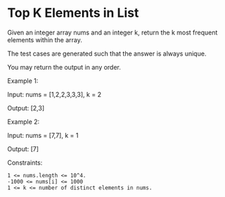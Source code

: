 # Top K Elements in List

Given an integer array nums and an integer k, return the k most frequent elements within the array.

The test cases are generated such that the answer is always unique.

You may return the output in any order.

Example 1:

Input: nums = [1,2,2,3,3,3], k = 2

Output: [2,3]

Example 2:

Input: nums = [7,7], k = 1

Output: [7]

Constraints:

    1 <= nums.length <= 10^4.
    -1000 <= nums[i] <= 1000
    1 <= k <= number of distinct elements in nums.
